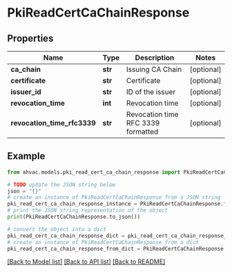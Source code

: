 # PkiReadCertCaChainResponse


## Properties

Name | Type | Description | Notes
------------ | ------------- | ------------- | -------------
**ca_chain** | **str** | Issuing CA Chain | [optional] 
**certificate** | **str** | Certificate | [optional] 
**issuer_id** | **str** | ID of the issuer | [optional] 
**revocation_time** | **int** | Revocation time | [optional] 
**revocation_time_rfc3339** | **str** | Revocation time RFC 3339 formatted | [optional] 

## Example

```python
from ahvac.models.pki_read_cert_ca_chain_response import PkiReadCertCaChainResponse

# TODO update the JSON string below
json = "{}"
# create an instance of PkiReadCertCaChainResponse from a JSON string
pki_read_cert_ca_chain_response_instance = PkiReadCertCaChainResponse.from_json(json)
# print the JSON string representation of the object
print(PkiReadCertCaChainResponse.to_json())

# convert the object into a dict
pki_read_cert_ca_chain_response_dict = pki_read_cert_ca_chain_response_instance.to_dict()
# create an instance of PkiReadCertCaChainResponse from a dict
pki_read_cert_ca_chain_response_from_dict = PkiReadCertCaChainResponse.from_dict(pki_read_cert_ca_chain_response_dict)
```
[[Back to Model list]](../README.md#documentation-for-models) [[Back to API list]](../README.md#documentation-for-api-endpoints) [[Back to README]](../README.md)


